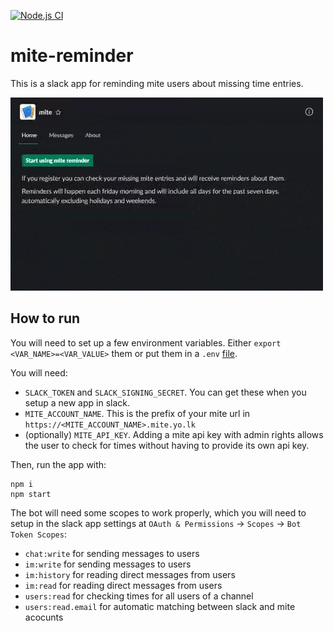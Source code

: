 [![Node.js CI](https://github.com/leanovate/mite-reminder/workflows/Node.js%20CI/badge.svg)](https://github.com/leanovate/mite-reminder/actions?query=workflow%3A%22Node.js+CI%22)

# mite-reminder
This is a slack app for reminding mite users about missing time entries.

[![demonstration .gif](demo.gif)](demo.gif)

## How to run
You will need to set up a few environment variables. Either `export <VAR_NAME>=<VAR_VALUE>` them or put them in a `.env` [file](https://github.com/motdotla/dotenv#readme).

You will need:
* `SLACK_TOKEN` and `SLACK_SIGNING_SECRET`. You can get these when you setup a new app in slack.
* `MITE_ACCOUNT_NAME`. This is the prefix of your mite url in `https://<MITE_ACCOUNT_NAME>.mite.yo.lk`
* (optionally) `MITE_API_KEY`. Adding a mite api key with admin rights allows the user to check for times without having to provide its own api key.

Then, run the app with:
```
npm i
npm start
```

The bot will need some scopes to work properly, which you will need to setup in the slack app settings at `OAuth & Permissions` -> `Scopes` -> `Bot Token Scopes`:

* `chat:write` for sending messages to users
* `im:write` for sending messages to users
* `im:history` for reading direct messages from users
* `im:read` for reading direct messages from users
* `users:read` for checking times for all users of a channel
* `users:read.email` for automatic matching between slack and mite acocunts
